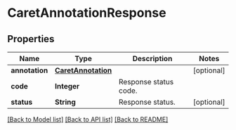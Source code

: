 ﻿
# CaretAnnotationResponse


## Properties
Name | Type | Description | Notes
------------ | ------------- | ------------- | -------------
**annotation** | [**CaretAnnotation**](CaretAnnotation.md) |  | [optional]
**code** | **Integer** | Response status code. | 
**status** | **String** | Response status. | [optional]


[[Back to Model list]](../../README.md#documentation-for-models) [[Back to API list]](../../README.md#documentation-for-api-endpoints) [[Back to README]](../../README.md)



